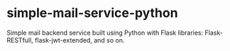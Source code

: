 # simple-mail-service-python
Simple mail backend service built using Python with Flask libraries: Flask-RESTfull, flask-jwt-extended, and so on.
